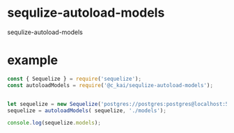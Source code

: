 # sequlize-autoload-models
sequlize-autoload-models

# example
```javascript
const { Sequelize } = require('sequelize');
const autoloadModels = require('@c_kai/sequlize-autoload-models');


let sequelize = new Sequelize('postgres://postgres:postgres@localhost:5432/dbname');
sequelize = autoloadModels( sequelize, './models');

console.log(sequelize.models);
```


